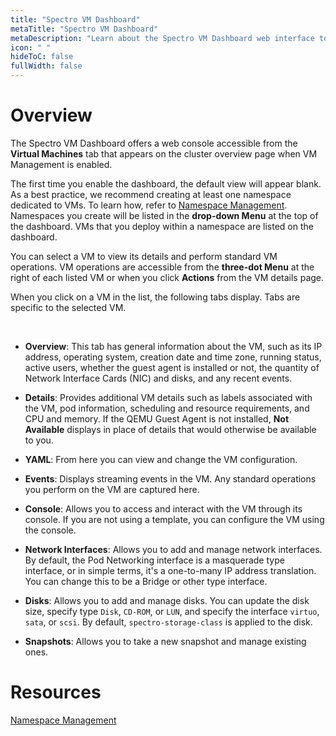```yaml
---
title: "Spectro VM Dashboard"
metaTitle: "Spectro VM Dashboard"
metaDescription: "Learn about the Spectro VM Dashboard web interface to manage VMs."
icon: " "
hideToC: false
fullWidth: false
---
```







# Overview

The Spectro VM Dashboard offers a web console accessible from the **Virtual Machines** tab that appears on the cluster overview page when VM Management is enabled. 

The first time you enable the dashboard, the default view will appear blank. As a best practice, we recommend creating at least one namespace dedicated to VMs. To learn how, refer to [Namespace Management](/clusters/cluster-management/namespace-management). Namespaces you create will be listed in the **drop-down Menu** at the top of the dashboard. VMs that you deploy within a namespace are listed on the dashboard. 

You can select a VM to view its details and perform standard VM operations. VM operations are accessible from the **three-dot Menu** at the right of each listed VM or when you click **Actions** from the VM details page.

When you click on a VM in the list, the following tabs display. Tabs are specific to the selected VM.

<br />

- **Overview**: This tab has general information about the VM, such as its IP address, operating system, creation date and time zone, running status, active users, whether the guest agent is installed or not, the quantity of Network Interface Cards (NIC) and disks, and any recent events. 


- **Details**: Provides additional VM details such as labels associated with the VM, pod information, scheduling and resource requirements, and CPU and memory. If the QEMU Guest Agent is not installed, **Not Available** displays in place of details that would otherwise be available to you.


- **YAML**: From here you can view and change the VM configuration.


- **Events**: Displays streaming events in the VM. Any standard operations you perform on the VM are captured here.  


- **Console**: Allows you to access and interact with the VM through its console. If you are not using a template, you can configure the VM using the console.


- **Network Interfaces**: Allows you to add and manage network interfaces. By default, the Pod Networking interface is a masquerade type interface, or in simple terms, it's a one-to-many IP address translation. You can change this to be a Bridge or other type interface.


- **Disks**: Allows you to add and manage disks. You can update the disk size, specify type `Disk`, `CD-ROM`, or `LUN`, and specify the interface `virtuo`, `sata`, or `scsi`.  By default, `spectro-storage-class` is applied to the disk.


- **Snapshots**: Allows you to take a new snapshot and manage existing ones. 


# Resources

[Namespace Management](/clusters/cluster-management/namespace-management)


<br />

<br />

<br />

<br />


